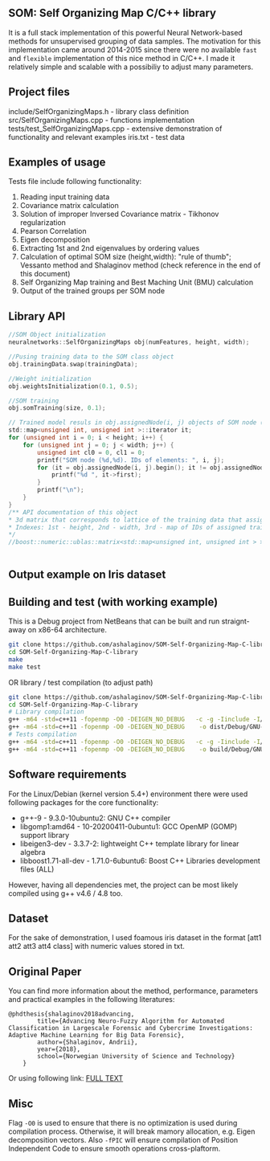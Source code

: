 ## SOM: Self Organizing Map C/C++ library
It is a full stack implementation of this powerful Neural Network-based methods for unsupervised grouping of data samples.
The motivation for this implementation came around 2014-2015 since there were no available `fast` and `flexible` implementation of this nice method in C/C++.
I made it relatively simple and scalable with a possibiliy to adjust many parameters. 


## Project files
include/SelfOrganizingMaps.h - library class definition
src/SelfOrganizingMaps.cpp - functions implementation
tests/test_SelfOrganizingMaps.cpp - extensive demonstration of functionality and relevant examples
iris.txt - test data


## Examples of usage
Tests file include following functionality:
1. Reading input training data
2. Covariance matrix calculation
3. Solution of improper Inversed Covariance matrix - Tikhonov regularization
4. Pearson Correlation
5. Eigen decomposition
6. Extracting 1st and 2nd eigenvalues by ordering values
7. Calculation of optimal SOM size (height,width): "rule of thumb"; Vessanto method and Shalaginov method (check reference in the end of this document)
8. Self Organizing Map training and Best Maching Unit (BMU) calculation
9. Output of the trained groups per SOM node


## Library API

```c
//SOM Object initialization
neuralnetworks::SelfOrganizingMaps obj(numFeatures, height, width);

//Pusing training data to the SOM class object
obj.trainingData.swap(trainingData);

//Weight initialization
obj.weightsInitialization(0.1, 0.5);

//SOM training
obj.somTraining(size, 0.1);

// Trained model resuls in obj.assignedNode(i, j) objects of SOM node (i,j):
std::map<unsigned int, unsigned int >::iterator it;
for (unsigned int i = 0; i < height; i++) {
    for (unsigned int j = 0; j < width; j++) {
        unsigned int cl0 = 0, cl1 = 0;
        printf("SOM node (%d,%d). IDs of elements: ", i, j);
        for (it = obj.assignedNode(i, j).begin(); it != obj.assignedNode(i, j).end(); it++) {
            printf("%d ", it->first);
        }
        printf("\n");
    }
}
/** API documentation of this object
* 3d matrix that corresponds to lattice of the training data that assigned to specific nodes in SOM. \n
* Indexes: 1st - height, 2nd - width, 3rd - map of IDs of assigned training data, ordered in std::map to avoid repetitions
*/
//boost::numeric::ublas::matrix<std::map<unsigned int, unsigned int > > assignedNode;
     
```


## Output example on Iris dataset


## Building and test (with working example)
This is a Debug project from NetBeans that can be built and run straignt-away on x86-64 architecture.
```bash
git clone https://github.com/ashalaginov/SOM-Self-Organizing-Map-C-library
cd SOM-Self-Organizing-Map-C-library
make 
make test
```
OR library / test compilation (to adjust path)
```bash
git clone https://github.com/ashalaginov/SOM-Self-Organizing-Map-C-library
cd SOM-Self-Organizing-Map-C-library
# Library compilation
g++ -m64 -std=c++11 -fopenmp -O0 -DEIGEN_NO_DEBUG   -c -g -Iinclude -I/usr/include/eigen3 -std=c++11 -fPIC  -o build/Debug/GNU-Linux/src/SelfOrganizingMaps.o src/SelfOrganizingMaps.cpp
g++ -m64 -std=c++11 -fopenmp -O0 -DEIGEN_NO_DEBUG    -o dist/Debug/GNU-Linux/libSOM-Self-Organizing-Map-C-library.so build/Debug/GNU-Linux/src/SelfOrganizingMaps.o -L/usr/include/boost -lpthread -shared -fPIC
# Tests compilation
g++ -m64 -std=c++11 -fopenmp -O0 -DEIGEN_NO_DEBUG   -c -g -Iinclude -I/usr/include/eigen3 -I. -std=c++11 -o build/Debug/GNU-Linux/tests/tests/test_SelfOrganizingMaps.o tests/test_SelfOrganizingMaps.cpp
g++ -m64 -std=c++11 -fopenmp -O0 -DEIGEN_NO_DEBUG    -o build/Debug/GNU-Linux/tests/TestFiles/f1 build/Debug/GNU-Linux/tests/tests/test_SelfOrganizingMaps.o build/Debug/GNU-Linux/src/SelfOrganizingMaps_nomain.o -L/usr/include/boost   
```


## Software requirements
For the Linux/Debian (kernel version 5.4+) environment there were used following packages for the core functionality:
* g++-9 - 9.3.0-10ubuntu2: GNU C++ compiler
* libgomp1:amd64 - 10-20200411-0ubuntu1: GCC OpenMP (GOMP) support library
* libeigen3-dev - 3.3.7-2: lightweight C++ template library for linear algebra
* libboost1.71-all-dev - 1.71.0-6ubuntu6: Boost C++ Libraries development files (ALL)

However, having all dependencies met, the project can be most likely compiled using g++ v4.6 / 4.8 too.


## Dataset
For the sake of demonstration, I used foamous iris dataset in the format [att1 att2 att3 att4 class] with numeric values stored in txt.


## Original Paper
You can find more information about the method, performance, parameters and practical examples in the following literatures:

	@phdthesis{shalaginov2018advancing,
            title={Advancing Neuro-Fuzzy Algorithm for Automated Classification in Largescale Forensic and Cybercrime Investigations: Adaptive Machine Learning for Big Data Forensic},
            author={Shalaginov, Andrii},
            year={2018},
            school={Norwegian University of Science and Technology}
        }

Or using following link: [FULL TEXT](https://ntnuopen.ntnu.no/ntnu-xmlui/handle/11250/2491724)


## Misc
Flag `-O0` is used to ensure that there is no optimization is used during compilation process. Otherwise, it will break mamory allocation, e.g. Eigen decomposition vectors. 
Also `-fPIC` will ensure compilation of Position Independent Code to ensure smooth operations cross-plaftorm.